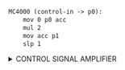 ```
MC4000 (control-in -> p0):
    mov 0 p0 acc
    mul 2
    mov acc p1
    slp 1
```
<details>
<summary>CONTROL SIGNAL AMPLIFIER</summary>
<p>
  <img alt="control signal amplifier" src="https://github.com/HungryVovka/SHENZHEN-I-O/blob/main/CONTROL%20SIGNAL%20AMPLIFIER/CONTROL%20SIGNAL%20AMPLIFIER.jpg">
</p>
</details>
